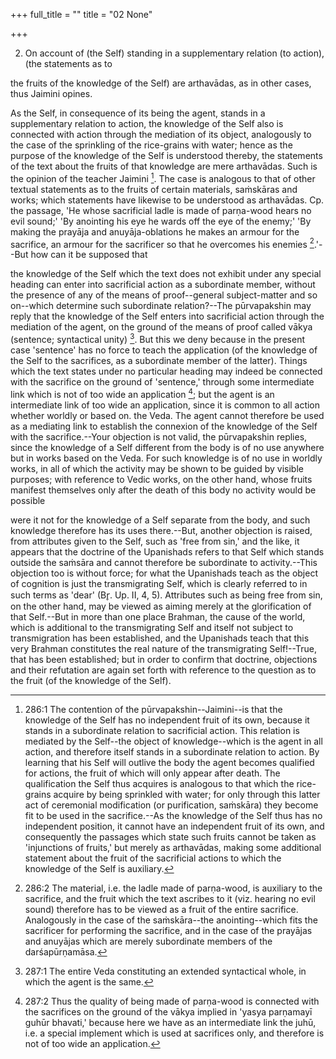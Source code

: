 +++
full_title = ""
title = "02 None"

+++


2. On account of (the Self) standing in a supplementary relation (to action), (the statements as to

the fruits of the knowledge of the Self) are arthavādas, as in other cases, thus Jaimini opines.

As the Self, in consequence of its being the agent, stands in a supplementary relation to action, the knowledge of the Self also is connected with action through the mediation of its object, analogously to the case of the sprinkling of the rice-grains with water; hence as the purpose of the knowledge of the Self is understood thereby, the statements of the text about the fruits of that knowledge are mere arthavādas. Such is the opinion of the teacher Jaimini [^fn_183]. The case is analogous to that of other textual statements as to the fruits of certain materials, saṁskāras and works; which statements have likewise to be understood as arthavādas. Cp. the passage, 'He whose sacrificial ladle is made of parṇa-wood hears no evil sound;' 'By anointing his eye he wards off the eye of the enemy;' 'By making the prayāja and anuyāja-oblations he makes an armour for the sacrifice, an armour for the sacrificer so that he overcomes his enemies [^fn_184].'--But how can it be supposed that

[^fn_183]: 286:1 The contention of the pūrvapakshin--Jaimini--is that the knowledge of the Self has no independent fruit of its own, because it stands in a subordinate relation to sacrificial action. This relation is mediated by the Self--the object of knowledge--which is the agent in all action, and therefore itself stands in a subordinate relation to action. By learning that his Self will outlive the body the agent becomes qualified for actions, the fruit of which will only appear after death. The qualification the Self thus acquires is analogous to that which the rice-grains acquire by being sprinkled with water; for only through this latter act of ceremonial modification (or purification, saṁskāra) they become fit to be used in the sacrifice.--As the knowledge of the Self thus has no independent position, it cannot have an independent fruit of its own, and consequently the passages which state such fruits cannot be taken as 'injunctions of fruits,' but merely as arthavādas, making some additional statement about the fruit of the sacrificial actions to which the knowledge of the Self is auxiliary.

[^fn_184]: 286:2 The material, i.e. the ladle made of parṇa-wood, is auxiliary to the sacrifice, and the fruit which the text ascribes to it (viz. hearing no evil sound) therefore has to be viewed as a fruit of  the entire sacrifice. Analogously in the case of the saṁskāra--the anointing--which fits the sacrificer for performing the sacrifice, and in the case of the prayājas and anuyājas which are merely subordinate members of the darśapūrṇamāsa.

the knowledge of the Self which the text does not exhibit under any special heading can enter into sacrificial action as a subordinate member, without the presence of any of the means of proof--general subject-matter and so on--which determine such subordinate relation?--The pūrvapakshin may reply that the knowledge of the Self enters into sacrificial action through the mediation of the agent, on the ground of the means of proof called vākya (sentence; syntactical unity) [^fn_185]. But this we deny because in the present case 'sentence' has no force to teach the application (of the knowledge of the Self to the sacrifices, as a subordinate member of the latter). Things which the text states under no particular heading may indeed be connected with the sacrifice on the ground of 'sentence,' through some intermediate link which is not of too wide an application [^fn_186]; but the agent is an intermediate link of too wide an application, since it is common to all action whether worldly or based on. the Veda. The agent cannot therefore be used as a mediating link to establish the connexion of the knowledge of the Self with the sacrifice.--Your objection is not valid, the pūrvapakshin replies, since the knowledge of a Self different from the body is of no use anywhere but in works based on the Veda. For such knowledge is of no use in worldly works, in all of which the activity may be shown to be guided by visible purposes; with reference to Vedic works, on the other hand, whose fruits manifest themselves only after the death of this body no activity would be possible

[^fn_185]: 287:1 The entire Veda constituting an extended syntactical whole, in which the agent is the same.

[^fn_186]: 287:2 Thus the quality of being made of parṇa-wood is connected with the sacrifices on the ground of the vākya implied in 'yasya parṇamayī guhūr bhavati,' because here we have as an intermediate link the juhū, i.e. a special implement which is used at sacrifices only, and therefore is not of too wide an application.

were it not for the knowledge of a Self separate from the body, and such knowledge therefore has its uses there.--But, another objection is raised, from attributes given to the Self, such as 'free from sin,' and the like, it appears that the doctrine of the Upanishads refers to that Self which stands outside the saṁsāra and cannot therefore be subordinate to activity.--This objection too is without force; for what the Upanishads teach as the object of cognition is just the transmigrating Self, which is clearly referred to in such terms as 'dear' (Br̥. Up. II, 4, 5). Attributes such as being free from sin, on the other hand, may be viewed as aiming merely at the glorification of that Self.--But in more than one place Brahman, the cause of the world, which is additional to the transmigrating Self and itself not subject to transmigration has been established, and the Upanishads teach that this very Brahman constitutes the real nature of the transmigrating Self!--True, that has been established; but in order to confirm that doctrine, objections and their refutation are again set forth with reference to the question as to the fruit (of the knowledge of the Self).

